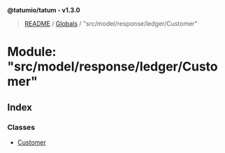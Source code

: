 **@tatumio/tatum - v1.3.0**

> [README](../README.md) / [Globals](../globals.md) / "src/model/response/ledger/Customer"

# Module: "src/model/response/ledger/Customer"

## Index

### Classes

* [Customer](../classes/_src_model_response_ledger_customer_.customer.md)
